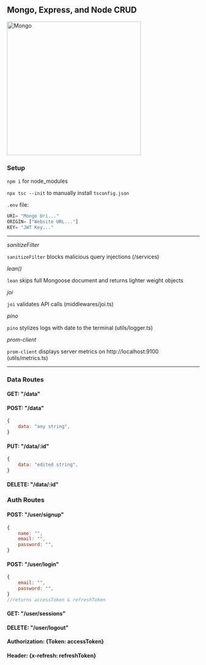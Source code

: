 ## Mongo, Express, and Node CRUD

<img src="https://plus.unsplash.com/premium_photo-1658506952924-d3ebaeca8139?ixlib=rb-1.2.1&ixid=MnwxMjA3fDB8MHxwaG90by1wYWdlfHx8fGVufDB8fHx8&auto=format&fit=crop&w=1180&q=80" alt="Mongo" width="350" />

### Setup

`npm i` for node_modules

`npx tsc --init` to manually install `tsconfig.json`

`.env` file: 
```JavaScript
URI= "Mongo Uri..."
ORIGIN= ["Website URL..."]
KEY= "JWT Key..."
```
***

_sanitizeFilter_

`sanitizeFilter` blocks malicious query injections (/services)

_lean()_

`lean` skips full Mongoose document and returns lighter weight objects

_joi_

`joi` validates API calls (middlewares/joi.ts)

_pino_

`pino` stylizes logs with date to the terminal (utils/logger.ts)

_prom-client_

`prom-client` displays server metrics on http://localhost:9100 (utils/metrics.ts)
***

### Data Routes

#### GET: "/data"
#### POST: "/data"
```JavaScript
{
    data: "any string",
}
```
#### PUT: "/data/:id"
```JavaScript
{
    data: "edited string",
}
```
#### DELETE: "/data/:id"

### Auth Routes

#### POST: "/user/signup"
```JavaScript
{
    name: "",
    email: "",
    password: "",
}
```
#### POST: "/user/login"
```JavaScript
{
    email: "",
    password: "",
}
//returns accessToken & refreshToken
```
#### GET: "/user/sessions"
#### DELETE: "/user/logout"

#### Authorization: {Token: accessToken}
#### Header: {x-refresh: refreshToken}